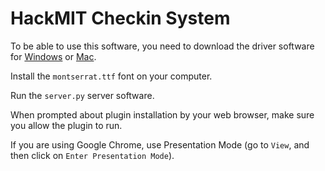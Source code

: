 # HackMIT Checkin System

To be able to use this software, you need to download the driver software for
[Windows][dymo-win] or [Mac][dymo-mac].

Install the `montserrat.ttf` font on your computer.

Run the `server.py` server software.

When prompted about plugin installation by your web browser, make sure you
allow the plugin to run.

If you are using Google Chrome, use Presentation Mode (go to `View`, and then
click on `Enter Presentation Mode`).

[dymo-win]: http://download.dymo.com/dymo/Software/Win/DLS8Setup.8.5.1.exe
[dymo-mac]: http://download.dymo.com/dymo/Software/Mac/DLS8Setup.8.5.1.dmg
